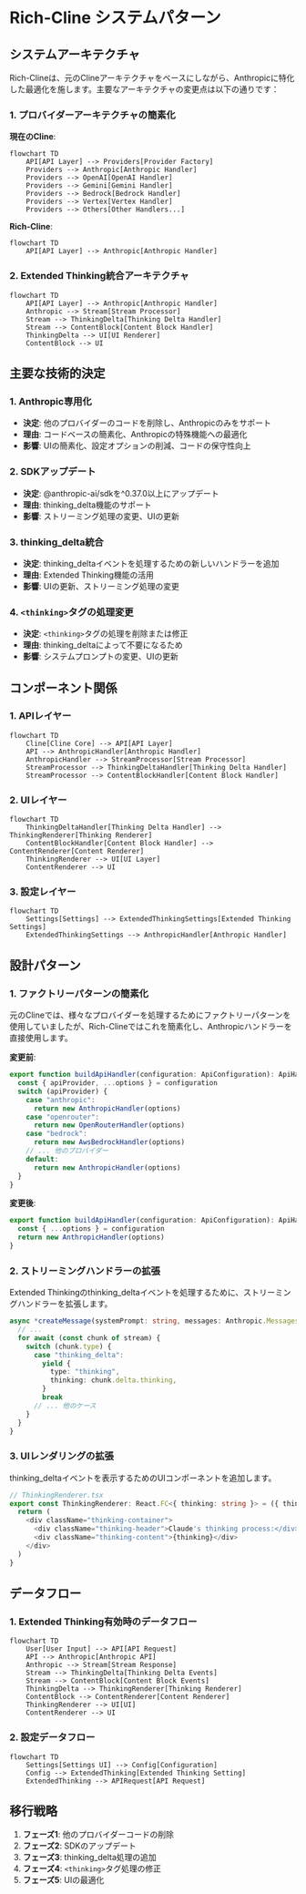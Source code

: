 # Rich-Cline システムパターン

## システムアーキテクチャ

Rich-Clineは、元のClineアーキテクチャをベースにしながら、Anthropicに特化した最適化を施します。主要なアーキテクチャの変更点は以下の通りです：

### 1. プロバイダーアーキテクチャの簡素化

**現在のCline**:
```mermaid
flowchart TD
    API[API Layer] --> Providers[Provider Factory]
    Providers --> Anthropic[Anthropic Handler]
    Providers --> OpenAI[OpenAI Handler]
    Providers --> Gemini[Gemini Handler]
    Providers --> Bedrock[Bedrock Handler]
    Providers --> Vertex[Vertex Handler]
    Providers --> Others[Other Handlers...]
```

**Rich-Cline**:
```mermaid
flowchart TD
    API[API Layer] --> Anthropic[Anthropic Handler]
```

### 2. Extended Thinking統合アーキテクチャ

```mermaid
flowchart TD
    API[API Layer] --> Anthropic[Anthropic Handler]
    Anthropic --> Stream[Stream Processor]
    Stream --> ThinkingDelta[Thinking Delta Handler]
    Stream --> ContentBlock[Content Block Handler]
    ThinkingDelta --> UI[UI Renderer]
    ContentBlock --> UI
```

## 主要な技術的決定

### 1. Anthropic専用化

- **決定**: 他のプロバイダーのコードを削除し、Anthropicのみをサポート
- **理由**: コードベースの簡素化、Anthropicの特殊機能への最適化
- **影響**: UIの簡素化、設定オプションの削減、コードの保守性向上

### 2. SDKアップデート

- **決定**: @anthropic-ai/sdkを^0.37.0以上にアップデート
- **理由**: thinking_delta機能のサポート
- **影響**: ストリーミング処理の変更、UIの更新

### 3. thinking_delta統合

- **決定**: thinking_deltaイベントを処理するための新しいハンドラーを追加
- **理由**: Extended Thinking機能の活用
- **影響**: UIの更新、ストリーミング処理の変更

### 4. `<thinking>`タグの処理変更

- **決定**: `<thinking>`タグの処理を削除または修正
- **理由**: thinking_deltaによって不要になるため
- **影響**: システムプロンプトの変更、UIの更新

## コンポーネント関係

### 1. APIレイヤー

```mermaid
flowchart TD
    Cline[Cline Core] --> API[API Layer]
    API --> AnthropicHandler[Anthropic Handler]
    AnthropicHandler --> StreamProcessor[Stream Processor]
    StreamProcessor --> ThinkingDeltaHandler[Thinking Delta Handler]
    StreamProcessor --> ContentBlockHandler[Content Block Handler]
```

### 2. UIレイヤー

```mermaid
flowchart TD
    ThinkingDeltaHandler[Thinking Delta Handler] --> ThinkingRenderer[Thinking Renderer]
    ContentBlockHandler[Content Block Handler] --> ContentRenderer[Content Renderer]
    ThinkingRenderer --> UI[UI Layer]
    ContentRenderer --> UI
```

### 3. 設定レイヤー

```mermaid
flowchart TD
    Settings[Settings] --> ExtendedThinkingSettings[Extended Thinking Settings]
    ExtendedThinkingSettings --> AnthropicHandler[Anthropic Handler]
```

## 設計パターン

### 1. ファクトリーパターンの簡素化

元のClineでは、様々なプロバイダーを処理するためにファクトリーパターンを使用していましたが、Rich-Clineではこれを簡素化し、Anthropicハンドラーを直接使用します。

**変更前**:
```typescript
export function buildApiHandler(configuration: ApiConfiguration): ApiHandler {
  const { apiProvider, ...options } = configuration
  switch (apiProvider) {
    case "anthropic":
      return new AnthropicHandler(options)
    case "openrouter":
      return new OpenRouterHandler(options)
    case "bedrock":
      return new AwsBedrockHandler(options)
    // ... 他のプロバイダー
    default:
      return new AnthropicHandler(options)
  }
}
```

**変更後**:
```typescript
export function buildApiHandler(configuration: ApiConfiguration): ApiHandler {
  const { ...options } = configuration
  return new AnthropicHandler(options)
}
```

### 2. ストリーミングハンドラーの拡張

Extended Thinkingのthinking_deltaイベントを処理するために、ストリーミングハンドラーを拡張します。

```typescript
async *createMessage(systemPrompt: string, messages: Anthropic.Messages.MessageParam[]): ApiStream {
  // ...
  for await (const chunk of stream) {
    switch (chunk.type) {
      case "thinking_delta":
        yield {
          type: "thinking",
          thinking: chunk.delta.thinking,
        }
        break
      // ... 他のケース
    }
  }
}
```

### 3. UIレンダリングの拡張

thinking_deltaイベントを表示するためのUIコンポーネントを追加します。

```typescript
// ThinkingRenderer.tsx
export const ThinkingRenderer: React.FC<{ thinking: string }> = ({ thinking }) => {
  return (
    <div className="thinking-container">
      <div className="thinking-header">Claude's thinking process:</div>
      <div className="thinking-content">{thinking}</div>
    </div>
  )
}
```

## データフロー

### 1. Extended Thinking有効時のデータフロー

```mermaid
flowchart TD
    User[User Input] --> API[API Request]
    API --> Anthropic[Anthropic API]
    Anthropic --> Stream[Stream Response]
    Stream --> ThinkingDelta[Thinking Delta Events]
    Stream --> ContentBlock[Content Block Events]
    ThinkingDelta --> ThinkingRenderer[Thinking Renderer]
    ContentBlock --> ContentRenderer[Content Renderer]
    ThinkingRenderer --> UI[UI]
    ContentRenderer --> UI
```

### 2. 設定データフロー

```mermaid
flowchart TD
    Settings[Settings UI] --> Config[Configuration]
    Config --> ExtendedThinking[Extended Thinking Setting]
    ExtendedThinking --> APIRequest[API Request]
```

## 移行戦略

1. **フェーズ1**: 他のプロバイダーコードの削除
2. **フェーズ2**: SDKのアップデート
3. **フェーズ3**: thinking_delta処理の追加
4. **フェーズ4**: `<thinking>`タグ処理の修正
5. **フェーズ5**: UIの最適化
